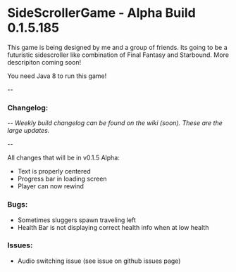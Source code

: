 # SideScrollerGame - Alpha Build 0.1.5.185

This game is being designed by me and a group of friends. Its going to be a futuristic sidescroller like combination of Final Fantasy and Starbound. More descripiton coming soon!

You need Java 8 to run this game!

--

### Changelog: 

--
*Weekly build changelog can be found on the wiki (soon). These are the large updates.*

--

All changes that will be in v0.1.5 Alpha:
- Text is properly centered
- Progress bar in loading screen
- Player can now rewind

### Bugs:
- Sometimes sluggers spawn traveling left
- Health Bar is not displaying correct health info when at low health

### Issues:
- Audio switching issue (see issue on github issues page)